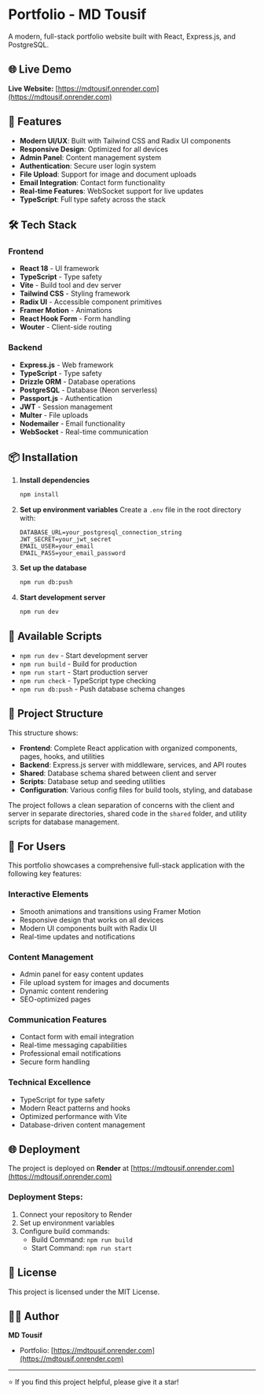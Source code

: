 # Portfolio - MD Tousif

A modern, full-stack portfolio website built with React, Express.js, and PostgreSQL.

## 🌐 Live Demo

**Live Website:** [https://mdtousif.onrender.com](https://mdtousif.onrender.com)

## 🚀 Features

- **Modern UI/UX**: Built with Tailwind CSS and Radix UI components
- **Responsive Design**: Optimized for all devices
- **Admin Panel**: Content management system
- **Authentication**: Secure user login system
- **File Upload**: Support for image and document uploads
- **Email Integration**: Contact form functionality
- **Real-time Features**: WebSocket support for live updates
- **TypeScript**: Full type safety across the stack

## 🛠️ Tech Stack

### Frontend
- **React 18** - UI framework
- **TypeScript** - Type safety
- **Vite** - Build tool and dev server
- **Tailwind CSS** - Styling framework
- **Radix UI** - Accessible component primitives
- **Framer Motion** - Animations
- **React Hook Form** - Form handling
- **Wouter** - Client-side routing

### Backend
- **Express.js** - Web framework
- **TypeScript** - Type safety
- **Drizzle ORM** - Database operations
- **PostgreSQL** - Database (Neon serverless)
- **Passport.js** - Authentication
- **JWT** - Session management
- **Multer** - File uploads
- **Nodemailer** - Email functionality
- **WebSocket** - Real-time communication

## 📦 Installation

1. **Install dependencies**
   ```bash
   npm install
   ```

2. **Set up environment variables**
   Create a `.env` file in the root directory with:
   ```env
   DATABASE_URL=your_postgresql_connection_string
   JWT_SECRET=your_jwt_secret
   EMAIL_USER=your_email
   EMAIL_PASS=your_email_password
   ```

3. **Set up the database**
   ```bash
   npm run db:push
   ```

4. **Start development server**
   ```bash
   npm run dev
   ```

## 🚀 Available Scripts

- `npm run dev` - Start development server
- `npm run build` - Build for production
- `npm run start` - Start production server
- `npm run check` - TypeScript type checking
- `npm run db:push` - Push database schema changes

## 📁 Project Structure




This structure shows:
- **Frontend**: Complete React application with organized components, pages, hooks, and utilities
- **Backend**: Express.js server with middleware, services, and API routes
- **Shared**: Database schema shared between client and server
- **Scripts**: Database setup and seeding utilities
- **Configuration**: Various config files for build tools, styling, and database

The project follows a clean separation of concerns with the client and server in separate directories, shared code in the `shared` folder, and utility scripts for database management.





## 🌟 For Users

This portfolio showcases a comprehensive full-stack application with the following key features:

### **Interactive Elements**
- Smooth animations and transitions using Framer Motion
- Responsive design that works on all devices
- Modern UI components built with Radix UI
- Real-time updates and notifications

### **Content Management**
- Admin panel for easy content updates
- File upload system for images and documents
- Dynamic content rendering
- SEO-optimized pages

### **Communication Features**
- Contact form with email integration
- Real-time messaging capabilities
- Professional email notifications
- Secure form handling

### **Technical Excellence**
- TypeScript for type safety
- Modern React patterns and hooks
- Optimized performance with Vite
- Database-driven content management

## 🌐 Deployment

The project is deployed on **Render** at [https://mdtousif.onrender.com](https://mdtousif.onrender.com)

### Deployment Steps:
1. Connect your repository to Render
2. Set up environment variables
3. Configure build commands:
   - Build Command: `npm run build`
   - Start Command: `npm run start`

## 📝 License

This project is licensed under the MIT License.

## 👨‍💻 Author

**MD Tousif**
- Portfolio: [https://mdtousif.onrender.com](https://mdtousif.onrender.com)

---

⭐ If you find this project helpful, please give it a star!
